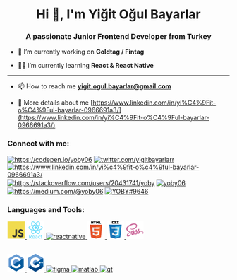 <h1 align="center">Hi 👋, I'm Yiğit Oğul Bayarlar</h1>
<h3 align="center">A passionate Junior Frontend Developer from Turkey</h3>

- 🔭 I’m currently working on **Goldtag / Fintag**

- 👨‍💻 I’m currently learning **React & React Native**

-------------------------------------------------------

- 📫 How to reach me **yigit.ogul.bayarlar@gmail.com**

- 📝 More details about me [https://www.linkedin.com/in/yi%C4%9Fit-o%C4%9Ful-bayarlar-0966691a3/](https://www.linkedin.com/in/yi%C4%9Fit-o%C4%9Ful-bayarlar-0966691a3/)


<h3 align="left">Connect with me:</h3>
<p align="left">
<a href="https://codepen.io/yoby06" target="blank"><img align="center" src="https://raw.githubusercontent.com/rahuldkjain/github-profile-readme-generator/master/src/images/icons/Social/codepen.svg" alt="https://codepen.io/yoby06" height="30" width="40" /></a>
<a href="https://twitter.com/yigitbayarlarr" target="blank"><img align="center" src="https://raw.githubusercontent.com/rahuldkjain/github-profile-readme-generator/master/src/images/icons/Social/twitter.svg" alt="twitter.com/yigitbayarlarr" height="30" width="40" /></a>
<a href="https://linkedin.com/in/yi%c4%9fit-o%c4%9ful-bayarlar-0966691a3/" target="blank"><img align="center" src="https://raw.githubusercontent.com/rahuldkjain/github-profile-readme-generator/master/src/images/icons/Social/linked-in-alt.svg" alt="https://www.linkedin.com/in/yi%c4%9fit-o%c4%9ful-bayarlar-0966691a3/" height="30" width="40" /></a>
<a href="https://stackoverflow.com/users/20431741/yoby" target="blank"><img align="center" src="https://raw.githubusercontent.com/rahuldkjain/github-profile-readme-generator/master/src/images/icons/Social/stack-overflow.svg" alt="https://stackoverflow.com/users/20431741/yoby" height="30" width="40" /></a>
<a href="https://codesandbox.com/yoby06" target="blank"><img align="center" src="https://raw.githubusercontent.com/rahuldkjain/github-profile-readme-generator/master/src/images/icons/Social/codesandbox.svg" alt="yoby06" height="30" width="40" /></a>
<a href="https://medium.com/@yoby06" target="blank"><img align="center" src="https://raw.githubusercontent.com/rahuldkjain/github-profile-readme-generator/master/src/images/icons/Social/medium.svg" alt="https://medium.com/@yoby06" height="30" width="40" /></a>
<a href="https://discord.gg/YOBY#9646" target="blank"><img align="center" src="https://raw.githubusercontent.com/rahuldkjain/github-profile-readme-generator/master/src/images/icons/Social/discord.svg" alt="YOBY#9646" height="30" width="40" /></a>
</p>

<h3 align="left">Languages and Tools:</h3>
<p align="left">
    <a href="https://developer.mozilla.org/en-US/docs/Web/JavaScript" target="_blank" rel="noreferrer"> <img src="https://raw.githubusercontent.com/devicons/devicon/master/icons/javascript/javascript-original.svg" alt="javascript" width="40" height="40"/> </a> 
    <a href="https://reactjs.org/" target="_blank" rel="noreferrer"> <img src="https://raw.githubusercontent.com/devicons/devicon/master/icons/react/react-original-wordmark.svg" alt="react" width="40" height="40"/> </a>
    <a href="https://reactnative.dev/" target="_blank" rel="noreferrer"> <img src="https://reactnative.dev/img/header_logo.svg" alt="reactnative" width="40" height="40"/> </a> 
    <a href="https://www.w3.org/html/" target="_blank" rel="noreferrer"> <img src="https://raw.githubusercontent.com/devicons/devicon/master/icons/html5/html5-original-wordmark.svg" alt="html5" width="40" height="40"/> </a> 
    <a href="https://www.w3schools.com/css/" target="_blank" rel="noreferrer"> <img src="https://raw.githubusercontent.com/devicons/devicon/master/icons/css3/css3-original-wordmark.svg" alt="css3" width="40" height="40"/> </a> 
    <a href="https://sass-lang.com" target="_blank" rel="noreferrer"> <img src="https://raw.githubusercontent.com/devicons/devicon/master/icons/sass/sass-original.svg" alt="sass" width="40" height="40"/> </a> </p>
  <br/>
  <a href="https://www.cprogramming.com/" target="_blank" rel="noreferrer"> <img src="https://raw.githubusercontent.com/devicons/devicon/master/icons/c/c-original.svg" alt="c" width="40" height="40"/> </a> 
  <a href="https://www.w3schools.com/cpp/" target="_blank" rel="noreferrer"> <img src="https://raw.githubusercontent.com/devicons/devicon/master/icons/cplusplus/cplusplus-original.svg" alt="cplusplus" width="40" height="40"/> </a> 
  <a href="https://www.figma.com/" target="_blank" rel="noreferrer"> <img src="https://www.vectorlogo.zone/logos/figma/figma-icon.svg" alt="figma" width="40" height="40"/> </a> 
  <a href="https://www.mathworks.com/" target="_blank" rel="noreferrer"> <img src="https://upload.wikimedia.org/wikipedia/commons/2/21/Matlab_Logo.png" alt="matlab" width="40" height="40"/> </a> 
  <a href="https://www.qt.io/" target="_blank" rel="noreferrer"> <img src="https://upload.wikimedia.org/wikipedia/commons/0/0b/Qt_logo_2016.svg" alt="qt" width="40" height="40"/> </a> 
